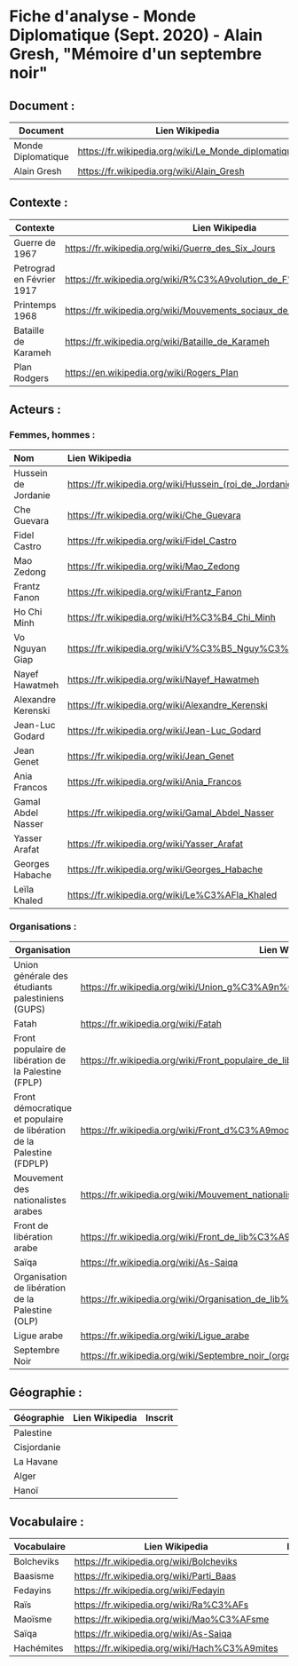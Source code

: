 # Fiche d'analyse - Monde Diplomatique (Sept. 2020) - Alain Gresh, "Mémoire d'un septembre noir"

## Document :

| Document           | Lien Wikipedia                                      |
| ------------------ | --------------------------------------------------- |
| Monde Diplomatique | https://fr.wikipedia.org/wiki/Le_Monde_diplomatique |
| Alain Gresh        | https://fr.wikipedia.org/wiki/Alain_Gresh           |

## Contexte :

| Contexte                  | Lien Wikipedia                                                         | Inscrit |
| ------------------------- | ---------------------------------------------------------------------- | ------- |
| Guerre de 1967            | https://fr.wikipedia.org/wiki/Guerre_des_Six_Jours                     |         |
| Petrograd en Février 1917 | https://fr.wikipedia.org/wiki/R%C3%A9volution_de_F%C3%A9vrier          |         |
| Printemps 1968            | https://fr.wikipedia.org/wiki/Mouvements_sociaux_de_1968_dans_le_monde |         |
| Bataille de Karameh       | https://fr.wikipedia.org/wiki/Bataille_de_Karameh                      |         |
| Plan Rodgers              | https://en.wikipedia.org/wiki/Rogers_Plan                              |         |

## Acteurs :

### Femmes, hommes :

| Nom                 | Lien Wikipedia                                              | Inscrit |
|:------------------- |:----------------------------------------------------------- | ------- |
| Hussein de Jordanie | https://fr.wikipedia.org/wiki/Hussein_(roi_de_Jordanie)     |         |
| Che Guevara         | https://fr.wikipedia.org/wiki/Che_Guevara                   |         |
| Fidel Castro        | https://fr.wikipedia.org/wiki/Fidel_Castro                  |         |
| Mao Zedong          | https://fr.wikipedia.org/wiki/Mao_Zedong                    |         |
| Frantz Fanon        | https://fr.wikipedia.org/wiki/Frantz_Fanon                  |         |
| Ho Chi Minh         | https://fr.wikipedia.org/wiki/H%C3%B4_Chi_Minh              |         |
| Vo Nguyan Giap      | https://fr.wikipedia.org/wiki/V%C3%B5_Nguy%C3%AAn_Gi%C3%A1p |         |
| Nayef Hawatmeh      | https://fr.wikipedia.org/wiki/Nayef_Hawatmeh                |         |
| Alexandre Kerenski  | https://fr.wikipedia.org/wiki/Alexandre_Kerenski            |         |
| Jean-Luc Godard     | https://fr.wikipedia.org/wiki/Jean-Luc_Godard               |         |
| Jean Genet          | https://fr.wikipedia.org/wiki/Jean_Genet                    |         |
| Ania Francos        | https://fr.wikipedia.org/wiki/Ania_Francos                  |         |
| Gamal Abdel Nasser  | https://fr.wikipedia.org/wiki/Gamal_Abdel_Nasser            |         |
| Yasser Arafat       | https://fr.wikipedia.org/wiki/Yasser_Arafat                 |         |
| Georges Habache     | https://fr.wikipedia.org/wiki/Georges_Habache               |         |
| Leïla Khaled        | https://fr.wikipedia.org/wiki/Le%C3%AFla_Khaled             |         |

### Organisations :

| Organisation                                                          | Lien Wikipedia                                                                                | Inscrit |
| --------------------------------------------------------------------- | --------------------------------------------------------------------------------------------- | ------- |
| Union générale des étudiants palestiniens (GUPS)                      | https://fr.wikipedia.org/wiki/Union_g%C3%A9n%C3%A9rale_des_%C3%A9tudiants_palestiniens        |         |
| Fatah                                                                 | https://fr.wikipedia.org/wiki/Fatah                                                           |         |
| Front populaire de libération de la Palestine (FPLP)                  | https://fr.wikipedia.org/wiki/Front_populaire_de_lib%C3%A9ration_de_la_Palestine              |         |
| Front démocratique et populaire de libération de la Palestine (FDPLP) | https://fr.wikipedia.org/wiki/Front_d%C3%A9mocratique_pour_la_lib%C3%A9ration_de_la_Palestine |         |
| Mouvement des nationalistes arabes                                    | https://fr.wikipedia.org/wiki/Mouvement_nationaliste_arabe                                    |         |
| Front de libération arabe                                             | https://fr.wikipedia.org/wiki/Front_de_lib%C3%A9ration_arabe                                  |         |
| Saïqa                                                                 | https://fr.wikipedia.org/wiki/As-Saiqa                                                        |         |
| Organisation de libération de la Palestine (OLP)                      | https://fr.wikipedia.org/wiki/Organisation_de_lib%C3%A9ration_de_la_Palestine                 |         |
| Ligue arabe                                                           | https://fr.wikipedia.org/wiki/Ligue_arabe                                                     |         |
| Septembre Noir                                                        | https://fr.wikipedia.org/wiki/Septembre_noir_(organisation)                                   |         |

## Géographie :

| Géographie  | Lien Wikipedia | Inscrit |
| ----------- | -------------- | ------- |
| Palestine   |                |         |
| Cisjordanie |                |         |
| La Havane   |                |         |
| Alger       |                |         |
| Hanoï       |                |         |

## Vocabulaire :

| Vocabulaire | Lien Wikipedia                                | Inscrit |
| ----------- | --------------------------------------------- | ------- |
| Bolcheviks  | https://fr.wikipedia.org/wiki/Bolcheviks      |         |
| Baasisme    | https://fr.wikipedia.org/wiki/Parti_Baas      |         |
| Fedayins    | https://fr.wikipedia.org/wiki/Fedayin         |         |
| Raïs        | https://fr.wikipedia.org/wiki/Ra%C3%AFs       |         |
| Maoïsme     | https://fr.wikipedia.org/wiki/Mao%C3%AFsme    |         |
| Saïqa       | https://fr.wikipedia.org/wiki/As-Saiqa        |         |
| Hachémites  | https://fr.wikipedia.org/wiki/Hach%C3%A9mites |         |
